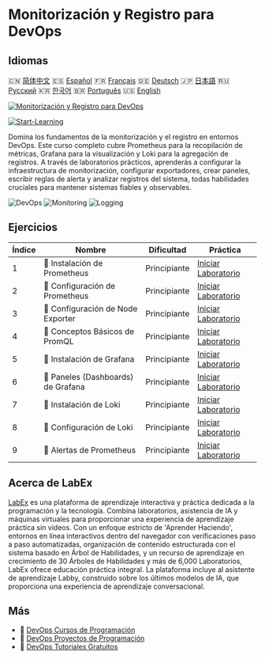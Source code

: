 # Monitorización y Registro para DevOps

## Idiomas

🇨🇳 [简体中文](README_zh.md) 🇪🇸 [Español](README_es.md) 🇫🇷 [Français](README_fr.md) 🇩🇪 [Deutsch](README_de.md) 🇯🇵 [日本語](README_ja.md) 🇷🇺 [Русский](README_ru.md) 🇰🇷 [한국어](README_ko.md) 🇧🇷 [Português](README_pt.md) 🇺🇸 [English](README.md) 

[![Monitorización y Registro para DevOps](https://cover-creator.labex.io/monitoring-and-logging-for-devops.png?lang=es)](https://labex.io/es/courses/monitoring-and-logging-for-devops)

[![Start-Learning](https://img.shields.io/badge/Start-Learning-whitesmoke?style=for-the-badge)](https://labex.io/es/courses/monitoring-and-logging-for-devops)

Domina los fundamentos de la monitorización y el registro en entornos DevOps. Este curso completo cubre Prometheus para la recopilación de métricas, Grafana para la visualización y Loki para la agregación de registros. A través de laboratorios prácticos, aprenderás a configurar la infraestructura de monitorización, configurar exportadores, crear paneles, escribir reglas de alerta y analizar registros del sistema, todas habilidades cruciales para mantener sistemas fiables y observables.

![DevOps](https://img.shields.io/badge/DevOps-whitesmoke?style=for-the-badge&logo=devops)
![Monitoring](https://img.shields.io/badge/Monitoring-whitesmoke?style=for-the-badge&logo=monitoring)
![Logging](https://img.shields.io/badge/Logging-whitesmoke?style=for-the-badge&logo=logging)


## Ejercicios

|   Índice | Nombre                              | Dificultad   | Práctica                                                                                                                                                   |
|----------|-------------------------------------|--------------|------------------------------------------------------------------------------------------------------------------------------------------------------------|
|        1 | 🧩  Instalación de Prometheus       | Principiante | <a target='_blank' href='https://labex.io/es/labs/docker-prometheus-installation-601811?course=monitoring-and-logging-for-devops'>Iniciar Laboratorio</a>  |
|        2 | 🧩  Configuración de Prometheus     | Principiante | <a target='_blank' href='https://labex.io/es/labs/docker-prometheus-configuration-601818?course=monitoring-and-logging-for-devops'>Iniciar Laboratorio</a> |
|        3 | 🧩  Configuración de Node Exporter  | Principiante | <a target='_blank' href='https://labex.io/es/labs/docker-node-exporter-setup-601825?course=monitoring-and-logging-for-devops'>Iniciar Laboratorio</a>      |
|        4 | 🧩  Conceptos Básicos de PromQL     | Principiante | <a target='_blank' href='https://labex.io/es/labs/docker-promql-basics-601827?course=monitoring-and-logging-for-devops'>Iniciar Laboratorio</a>            |
|        5 | 🧩  Instalación de Grafana          | Principiante | <a target='_blank' href='https://labex.io/es/labs/docker-grafana-installation-601822?course=monitoring-and-logging-for-devops'>Iniciar Laboratorio</a>     |
|        6 | 🧩  Paneles (Dashboards) de Grafana | Principiante | <a target='_blank' href='https://labex.io/es/labs/docker-grafana-dashboards-601821?course=monitoring-and-logging-for-devops'>Iniciar Laboratorio</a>       |
|        7 | 🧩  Instalación de Loki             | Principiante | <a target='_blank' href='https://labex.io/es/labs/docker-loki-installation-601824?course=monitoring-and-logging-for-devops'>Iniciar Laboratorio</a>        |
|        8 | 🧩  Configuración de Loki           | Principiante | <a target='_blank' href='https://labex.io/es/labs/docker-loki-configuration-601823?course=monitoring-and-logging-for-devops'>Iniciar Laboratorio</a>       |
|        9 | 🧩  Alertas de Prometheus           | Principiante | <a target='_blank' href='https://labex.io/es/labs/docker-prometheus-alerts-601826?course=monitoring-and-logging-for-devops'>Iniciar Laboratorio</a>        |

## Acerca de LabEx

[LabEx](https://labex.io) es una plataforma de aprendizaje interactiva y práctica dedicada a la programación y la tecnología. Combina laboratorios, asistencia de IA y máquinas virtuales para proporcionar una experiencia de aprendizaje práctica sin videos. Con un enfoque estricto de 'Aprender Haciendo', entornos en línea interactivos dentro del navegador con verificaciones paso a paso automatizadas, organización de contenido estructurada con el sistema basado en Árbol de Habilidades, y un recurso de aprendizaje en crecimiento de 30 Árboles de Habilidades y más de 6,000 Laboratorios, LabEx ofrece educación práctica integral. La plataforma incluye al asistente de aprendizaje Labby, construido sobre los últimos modelos de IA, que proporciona una experiencia de aprendizaje conversacional.

## Más

- 🔗 [DevOps Cursos de Programación](https://github.com/labex-labs/awesome-programming-courses)
- 🔗 [DevOps Proyectos de Programación](https://github.com/labex-labs/awesome-programming-projects)
- 🔗 [DevOps Tutoriales Gratuitos](https://github.com/labex-labs/devops-free-tutorials)

